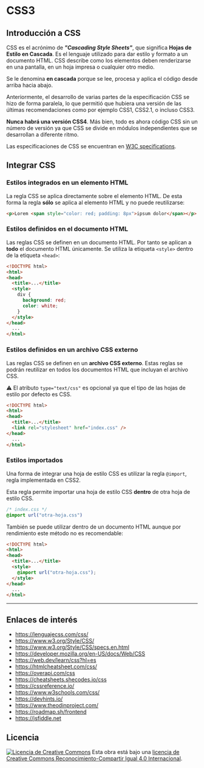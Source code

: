 # CSS3

## Introducción a CSS

CSS es el acrónimo de _**"Cascading Style Sheets"**_, que significa **Hojas de Estilo en Cascada**. Es el lenguaje utilizado para dar estilo y formato a un documento HTML. CSS describe como los elementos deben renderizarse en una pantalla, en un hoja impresa o cualquier otro medio.

Se le denomina **en cascada** porque se lee, procesa y aplica el código desde arriba hacia abajo.

Anteriormente, el desarrollo de varias partes de la especificación CSS se hizo de forma paralela, lo que permitió que hubiera una versión de las últimas recomendaciones como por ejemplo CSS1, CSS2.1, o incluso CSS3.

**Nunca habrá una versión CSS4**. Más bien, todo es ahora código CSS sin un número de versión ya que CSS se divide en módulos independientes que se desarrollan a diferente ritmo.

Las especificaciones de CSS se encuentran en [W3C specifications](https://www.w3.org/Style/CSS/#specs).

## Integrar CSS

### Estilos integrados en un elemento HTML

La regla CSS se aplica directamente sobre el elemento HTML. De esta forma la regla **sólo** se aplica al elemento HTML y no puede reutilizarse:

```html
<p>Lorem <span style="color: red; padding: 8px">ipsum dolor</span></p>
```

### Estilos definidos en el documento HTML

Las reglas CSS se definen en un documento HTML. Por tanto se aplican a **todo** el documento HTML únicamente. Se utiliza la etiqueta `<style>` dentro de la etiqueta `<head>`:

```html
<!DOCTYPE html>
<html>
<head>
  <title>...</title>
  <style>
    div {
      background: red;
      color: white;
    }
  </style>
</head>
  ...
</html>
```

### Estilos definidos en un archivo CSS externo

Las reglas CSS se definen en un **archivo CSS externo**. Estas reglas se podrán reutilizar en todos los documentos HTML que incluyan el archivo CSS.

:warning: El atributo `type="text/css"` es opcional ya que el tipo de las hojas de estilo por defecto es CSS.

```html
<!DOCTYPE html>
<html>
<head>
  <title>...</title>
  <link rel="stylesheet" href="index.css" />
</head>
  ...
</html>
```

### Estilos importados

Una forma de integrar una hoja de estilo CSS es utilizar la regla `@import`, regla implementada en CSS2.

Esta regla permite importar una hoja de estilo CSS **dentro** de otra hoja de estilo CSS.

```css
/* index.css */
@import url("otra-hoja.css")
```

También se puede utilizar dentro de un documento HTML aunque por rendimiento este método no es recomendable:

```html
<!DOCTYPE html>
<html>
<head>
  <title>...</title>
  <style>
    @import url("otra-hoja.css");
  </style>
</head>
  ...
</html>
```

---

## Enlaces de interés

- <https://lenguajecss.com/css/>
- <https://www.w3.org/Style/CSS/>
- <https://www.w3.org/Style/CSS/specs.en.html>
- <https://developer.mozilla.org/en-US/docs/Web/CSS>
- <https://web.dev/learn/css?hl=es>
- <https://htmlcheatsheet.com/css/>
- <https://overapi.com/css>
- <https://cheatsheets.shecodes.io/css>
- <https://cssreference.io/>
- <https://www.w3schools.com/css/>
- <https://devhints.io/>
- <https://www.theodinproject.com/>
- <https://roadmap.sh/frontend>
- <https://jsfiddle.net>

## Licencia

[![Licencia de Creative Commons](https://i.creativecommons.org/l/by-sa/4.0/80x15.png)](http://creativecommons.org/licenses/by-sa/4.0/)
Esta obra está bajo una [licencia de Creative Commons Reconocimiento-Compartir Igual 4.0 Internacional](http://creativecommons.org/licenses/by-sa/4.0/).
